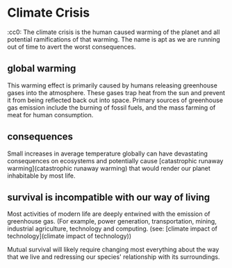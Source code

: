 # Climate Crisis
:cc0:
The climate crisis is the human caused warming of the planet and all potential ramifications of that warming. The name is apt as we are running out of time to avert the worst consequences. 

## global warming
This warming effect is primarily caused by humans releasing greenhouse gases into the atmosphere. These gases trap heat from the sun and prevent it from being reflected back out into space. Primary sources of greenhouse gas emission include the burning of fossil fuels, and the mass farming of meat for human consumption. 

## consequences
Small increases in average temperature globally can have devastating consequences on ecosystems and potentially cause [catastrophic runaway warming](catastrophic runaway warming) that would render our planet inhabitable by most life.

## survival is incompatible with our way of living
Most activities of modern life are deeply entwined with the emission of greenhouse gas. (For example, power generation,  transportation, mining, industrial agriculture, technology and computing. (see: [climate impact of technology](climate impact of technology)) 

Mutual survival will likely require changing most everything about the way that we live and redressing our species' relationship with its surroundings.


